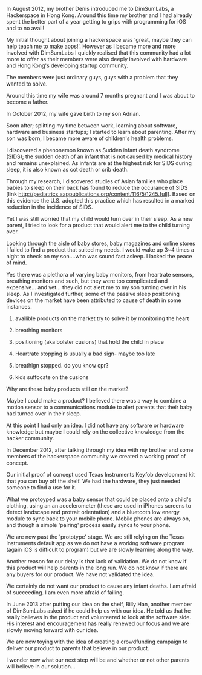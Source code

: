 In August 2012, my brother Denis introduced me to DimSumLabs, a Hackerspace in Hong Kong. Around this time my brother and I had already spent the better part of a year getting to grips with programming for iOS and to no avail!

My initial thought about joining a hackerspace was 'great, maybe they can help teach me to make apps!'. However as I became more and more involved with DimSumLabs I quickly realised that this community had a lot more to offer as their members were also deeply involved with hardware and Hong Kong's developing startup community.

The members were just ordinary guys, guys with a problem that they wanted to solve.

Around this time my wife was around 7 months pregnant and I was about to become a father.



In October 2012, my wife gave birth to my son Adrian.

Soon after; splitting my time between work, learning about software, hardware and business startups; I started to learn about parenting. After my son was born, I became more aware of children's health problems.

I discovered a phenonemon known as Sudden infant death syndrome (SIDS); the sudden death of an infant that is not caused by medical history and remains unexplained. As infants are at the highest risk for SIDS during sleep, it is also known as cot death or crib death.

Through my research, I discovered studies of Asian families who place babies to sleep on their back has found to reduce the occurance of SIDS [link http://pediatrics.aappublications.org/content/116/5/1245.full]. Based on this evidence the U.S. adopted this practice which has resulted in a marked reduction in the incidence of SIDS.

Yet I was still worried that my child would turn over in their sleep. As a new parent, I tried to look for a product that would alert me to the child turning over. 

Looking through the aisle of baby stores, baby magazines and online stores I failed to find a product that suited my needs. I would wake up 3~4 times a night to check on my son....who was sound fast asleep. I lacked the peace of mind.

Yes there was a plethora of varying baby monitors, from heartrate sensors, breathing monitors and such, but they were too complicated and expensive... and yet... they did not  alert me to my son turning over in his sleep. As I investigated further, some of the passive sleep positioning devices on the market have been attributed to cause of death in some instances. 


1. availible products on the market try to solve it by
monitoring the heart
2. breathing monitors
3. positioning (aka bolster cusions) that hold the child in place

1. Heartrate stopping is usually a bad sign- maybe too late
2. breathign stopped. do you know cpr?
3. kids suffocate on the cusions

Why are these baby products still on the market?



Maybe I could make a product? I believed there was a way to combine a motion sensor to a communications module to alert parents that their baby had turned over in their sleep. 


At this point I had only an idea. I did not have any software or hardware knowledge but maybe I could rely on the collective knowledge from the hacker community. 

In December 2012, after talking through my idea with my brother and some members of the hackerspace community we created a working proof of concept. 

Our initial proof of concept used Texas Instruments Keyfob development kit that you can buy off the shelf. We had the hardware, they just needed someone to find a use for it.

What we protoyped was a baby sensor that could be placed onto a child's clothing, using an an accelerometer (these are used in iPhones screens to detect landscape and protrait orientation) and a bluetooth low energy module to sync back to your mobile phone. Mobile phones are always on, and though a simple 'pairing' process easily syncs to your phone.


We are now past the 'prototype' stage. We are still relying on the Texas Instruments default app as we do not have a working software program (again iOS is difficult to program) but we are slowly learning along the way.

Another reason for our delay is that lack of validation. We do not know if this product will help parents in the long run. We do not know if there are any buyers for our product. We have not validated the idea. 

We certainly do not want our product to cause any infant deaths. 
I am afraid of succeeding. I am even more afraid of failing.



In June 2013 after putting our idea on the shelf, Billy Han, another member of DimSumLabs asked if he could help us with our idea. He told us that he really believes in the product and volunteered to look at the software side. His interest and encouragement has really renewed our focus and we are slowly moving forward with our idea.

We are now toying with the idea of creating a crowdfunding campaign to deliver our product to parents that believe in our product.

I wonder now what our next step will be and whether or not other parents will believe in our solution... 
